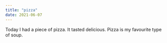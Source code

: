 ```yaml
---
title: "pizza"
date: 2021-06-07
---
```



Today I had a piece of pizza. It tasted delicious. Pizza is my favourite type of soup. 
